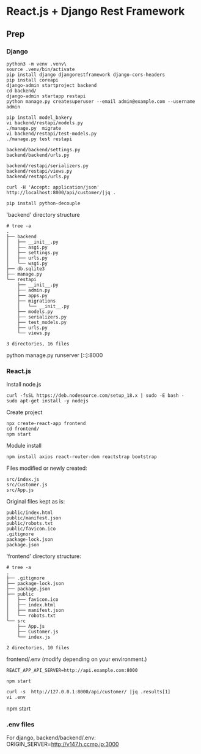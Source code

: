 # React.js + Django Rest Framework

## Prep

### Django

~~~
python3 -m venv .venv\
source .venv/bin/activate
pip install django djangorestframework django-cors-headers 
pip install coreapi
django-admin startproject backend
cd backend/
django-admin startapp restapi
python manage.py createsuperuser --email admin@example.com --username admin

pip install model_bakery
vi backend/restapi/models.py
./manage.py  migrate
vi backend/restapi/test-models.py
./manage.py test restapi

backend/backend/settings.py
backend/backend/urls.py

backend/restapi/serializers.py
backend/restapi/views.py
backend/restapi/urls.py

curl -H 'Accept: application/json' http://localhost:8000/api/customer/|jq .

pip install python-decouple
~~~

'backend' directory structure
~~~
# tree -a
.
├── backend
│   ├── __init__.py
│   ├── asgi.py
│   ├── settings.py
│   ├── urls.py
│   └── wsgi.py
├── db.sqlite3
├── manage.py
└── restapi
    ├── __init__.py
    ├── admin.py
    ├── apps.py
    ├── migrations
    │   └── __init__.py
    ├── models.py
    ├── serializers.py
    ├── test_models.py
    ├── urls.py
    └── views.py

3 directories, 16 files
~~~

python manage.py runserver [::]:8000


### React.js

Install node.js
~~~
curl -fsSL https://deb.nodesource.com/setup_18.x | sudo -E bash -
sudo apt-get install -y nodejs
~~~

Create project
~~~
npx create-react-app frontend
cd frontend/
npm start 
~~~

Module install
~~~
npm install axios react-router-dom reactstrap bootstrap
~~~

Files modified or newly created:
~~~
src/index.js
src/Customer.js
src/App.js
~~~

Original files kept as is:
~~~
public/index.html
public/manifest.json
public/robots.txt
public/favicon.ico
.gitignore
package-lock.json
package.json
~~~

'frontend' directory structure:
~~~
# tree -a
.
├── .gitignore
├── package-lock.json
├── package.json
├── public
│   ├── favicon.ico
│   ├── index.html
│   ├── manifest.json
│   └── robots.txt
└── src
    ├── App.js
    ├── Customer.js
    └── index.js

2 directories, 10 files
~~~

frontend/.env (modify depending on your environment.)
~~~
REACT_APP_API_SERVER=http://api.example.com:8000
~~~

~~~
npm start 
~~~


~~~
curl -s  http://127.0.0.1:8000/api/customer/ |jq .results[1]
vi .env
~~~

npm start

### .env files


For django, backend/backend/.env:
ORIGIN_SERVER=http://v147.h.ccmp.jp:3000

